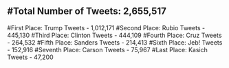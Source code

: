 #Total Number of Tweets: 2,655,517 
---
#First Place: Trump Tweets - 1,012,171
#Second Place: Rubio Tweets - 445,130
#Third Place: Clinton Tweets - 444,109
#Fourth Place: Cruz Tweets - 264,532
#Fifth Place: Sanders Tweets - 214,413
#Sixth Place: Jeb! Tweets - 152,916
#Seventh Place: Carson Tweets - 75,967
#Last Place: Kasich Tweets - 47,200

